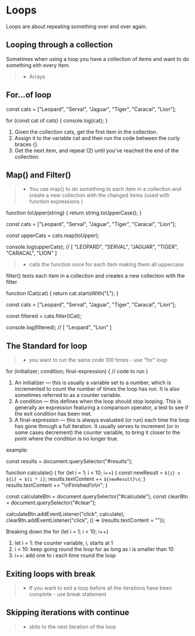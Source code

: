 # Loops

Loops are about repeating something over and over again.

## Looping through a collection 

Sometimes when using a loop you have a collection of items and want to do something eith every item.
>- Arrays 

## For...of loop 

const cats = ["Leopard", "Serval", "Jaguar", "Tiger", "Caracal", "Lion"];

for (const cat of cats) {
  console.log(cat);
}

1. Given the collection cats, get the first item in the collection.
2. Assign it to the variable cat and then run the code between the curly braces {}.
3. Get the next item, and repeat (2) until you've reached the end of the collection.

## Map() and Filter()

>- You use map() to do something to each item in a collection and create a new collection with the changed items (used with function expressions )

function toUpper(string) {
  return string.toUpperCase();
}

const cats = ["Leopard", "Serval", "Jaguar", "Tiger", "Caracal", "Lion"];

const upperCats = cats.map(toUpper);

console.log(upperCats);
// [ "LEOPARD", "SERVAL", "JAGUAR", "TIGER", "CARACAL", "LION" ]

>- calls the function once for each item making them all uppercase 

filter() tests each item in a collection and creates a new collection with the filter 

function lCat(cat) {
  return cat.startsWith("L");
}

const cats = ["Leopard", "Serval", "Jaguar", "Tiger", "Caracal", "Lion"];

const filtered = cats.filter(lCat);

console.log(filtered);
// [ "Leopard", "Lion" ]

## The Standard for loop 

>- you want to run the same code 100 times - use "for" loop

for (initializer; condition; final-expression) {
  // code to run
}

1. An initializer — this is usually a variable set to a number, which is incremented to count the number of times the loop has run. It is also sometimes referred to as a counter variable.
2. A condition — this defines when the loop should stop looping. This is generally an expression featuring a comparison operator, a test to see if the exit condition has been met.
3. A final-expression — this is always evaluated (or run) each time the loop has gone through a full iteration. It usually serves to increment (or in some cases decrement) the counter variable, to bring it closer to the point where the condition is no longer true.

example: 

const results = document.querySelector("#results");

function calculate() {
  for (let i = 1; i < 10; i++) {
    const newResult = `${i} x ${i} = ${i * i}`;
    results.textContent += `${newResult}\n`;
  }
  results.textContent += "\nFinished!\n\n";
}

const calculateBtn = document.querySelector("#calculate");
const clearBtn = document.querySelector("#clear");

calculateBtn.addEventListener("click", calculate);
clearBtn.addEventListener("click", () => (results.textContent = ""));

Breaking down the for (let i = 1; i < 10; i++)

1. let i = 1: the counter variable, i, starts at 1
2. i < 10: keep going round the loop for as long as i is smaller than 10
3. i++: add one to i each time round the loop

## Exiting loops with break 

>- If you want to exit a loop before all the iterations have been complete - use break statement 

## Skipping iterations with continue 

>- skits to the next iteration of the loop
